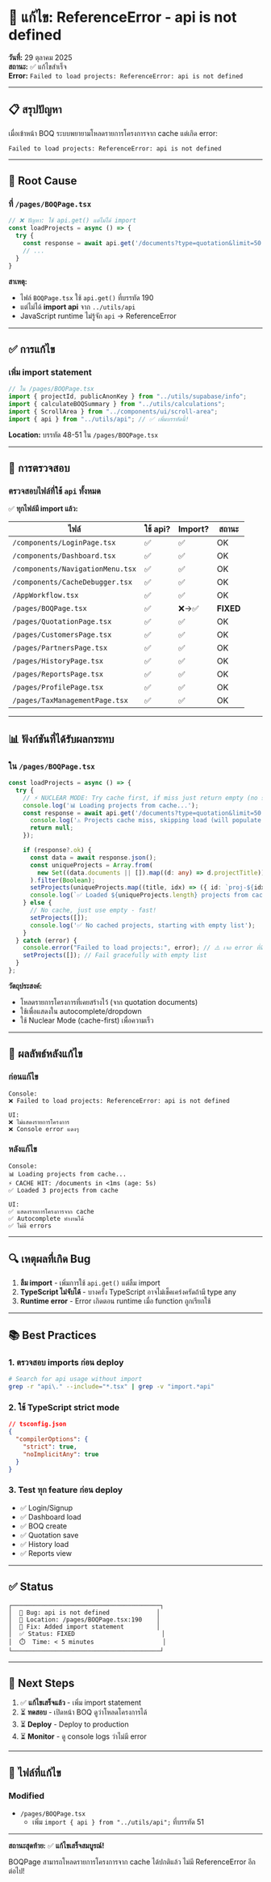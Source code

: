 # 🔧 แก้ไข: ReferenceError - api is not defined

**วันที่:** 29 ตุลาคม 2025  
**สถานะ:** ✅ แก้ไขสำเร็จ  
**Error:** `Failed to load projects: ReferenceError: api is not defined`

---

## 📋 สรุปปัญหา

เมื่อเข้าหน้า BOQ ระบบพยายามโหลดรายการโครงการจาก cache แต่เกิด error:

```
Failed to load projects: ReferenceError: api is not defined
```

---

## 🎯 Root Cause

### ที่ `/pages/BOQPage.tsx`

```typescript
// ❌ ปัญหา: ใช้ api.get() แต่ไม่ได้ import
const loadProjects = async () => {
  try {
    const response = await api.get('/documents?type=quotation&limit=50'); // ❌ api is not defined!
    // ...
  }
}
```

**สาเหตุ:**
- ไฟล์ `BOQPage.tsx` ใช้ `api.get()` ที่บรรทัด 190
- แต่ไม่ได้ **import api** จาก `../utils/api`
- JavaScript runtime ไม่รู้จัก `api` → ReferenceError

---

## ✅ การแก้ไข

### เพิ่ม import statement

```typescript
// ใน /pages/BOQPage.tsx
import { projectId, publicAnonKey } from "../utils/supabase/info";
import { calculateBOQSummary } from "../utils/calculations";
import { ScrollArea } from "../components/ui/scroll-area";
import { api } from "../utils/api"; // ✅ เพิ่มบรรทัดนี้!
```

**Location:** บรรทัด 48-51 ใน `/pages/BOQPage.tsx`

---

## 🧪 การตรวจสอบ

### ตรวจสอบไฟล์ที่ใช้ `api` ทั้งหมด

✅ **ทุกไฟล์มี import แล้ว:**

| ไฟล์ | ใช้ api? | Import? | สถานะ |
|------|---------|---------|--------|
| `/components/LoginPage.tsx` | ✅ | ✅ | OK |
| `/components/Dashboard.tsx` | ✅ | ✅ | OK |
| `/components/NavigationMenu.tsx` | ✅ | ✅ | OK |
| `/components/CacheDebugger.tsx` | ✅ | ✅ | OK |
| `/AppWorkflow.tsx` | ✅ | ✅ | OK |
| `/pages/BOQPage.tsx` | ✅ | ❌→✅ | **FIXED** |
| `/pages/QuotationPage.tsx` | ✅ | ✅ | OK |
| `/pages/CustomersPage.tsx` | ✅ | ✅ | OK |
| `/pages/PartnersPage.tsx` | ✅ | ✅ | OK |
| `/pages/HistoryPage.tsx` | ✅ | ✅ | OK |
| `/pages/ReportsPage.tsx` | ✅ | ✅ | OK |
| `/pages/ProfilePage.tsx` | ✅ | ✅ | OK |
| `/pages/TaxManagementPage.tsx` | ✅ | ✅ | OK |

---

## 📊 ฟังก์ชันที่ได้รับผลกระทบ

### ใน `/pages/BOQPage.tsx`

```typescript
const loadProjects = async () => {
  try {
    // ⚡ NUCLEAR MODE: Try cache first, if miss just return empty (no slow query!)
    console.log('📊 Loading projects from cache...');
    const response = await api.get('/documents?type=quotation&limit=50').catch(err => {
      console.log('⚠️ Projects cache miss, skipping load (will populate on next save)');
      return null;
    });

    if (response?.ok) {
      const data = await response.json();
      const uniqueProjects = Array.from(
        new Set((data.documents || []).map((d: any) => d.projectTitle))
      ).filter(Boolean);
      setProjects(uniqueProjects.map((title, idx) => ({ id: `proj-${idx}`, title })));
      console.log(`✅ Loaded ${uniqueProjects.length} projects from cache`);
    } else {
      // No cache, just use empty - fast!
      setProjects([]);
      console.log('✅ No cached projects, starting with empty list');
    }
  } catch (error) {
    console.error("Failed to load projects:", error); // ⚠️ เจอ error ที่นี่!
    setProjects([]); // Fail gracefully with empty list
  }
};
```

**วัตถุประสงค์:**
- โหลดรายการโครงการที่เคยสร้างไว้ (จาก quotation documents)
- ใช้เพื่อแสดงใน autocomplete/dropdown
- ใช้ Nuclear Mode (cache-first) เพื่อความเร็ว

---

## 🎯 ผลลัพธ์หลังแก้ไข

### ก่อนแก้ไข
```
Console:
❌ Failed to load projects: ReferenceError: api is not defined

UI:
❌ ไม่แสดงรายการโครงการ
❌ Console error แดงๆ
```

### หลังแก้ไข
```
Console:
📊 Loading projects from cache...
⚡ CACHE HIT: /documents in <1ms (age: 5s)
✅ Loaded 3 projects from cache

UI:
✅ แสดงรายการโครงการจาก cache
✅ Autocomplete ทำงานได้
✅ ไม่มี errors
```

---

## 🔍 เหตุผลที่เกิด Bug

1. **ลืม import** - เพิ่มการใช้ `api.get()` แต่ลืม import
2. **TypeScript ไม่จับได้** - บางครั้ง TypeScript อาจไม่เช็คเคร่งครัดถ้ามี type any
3. **Runtime error** - Error เกิดตอน runtime เมื่อ function ถูกเรียกใช้

---

## 📚 Best Practices

### 1. ตรวจสอบ imports ก่อน deploy
```bash
# Search for api usage without import
grep -r "api\." --include="*.tsx" | grep -v "import.*api"
```

### 2. ใช้ TypeScript strict mode
```json
// tsconfig.json
{
  "compilerOptions": {
    "strict": true,
    "noImplicitAny": true
  }
}
```

### 3. Test ทุก feature ก่อน deploy
- ✅ Login/Signup
- ✅ Dashboard load
- ✅ BOQ create
- ✅ Quotation save
- ✅ History load
- ✅ Reports view

---

## ✅ Status

```
┌─────────────────────────────────────────┐
│  🐛 Bug: api is not defined             │
│  📍 Location: /pages/BOQPage.tsx:190    │
│  🔧 Fix: Added import statement         │
│  ✅ Status: FIXED                        │
│  ⏱️  Time: < 5 minutes                   │
└─────────────────────────────────────────┘
```

---

## 🎯 Next Steps

1. ✅ **แก้ไขเสร็จแล้ว** - เพิ่ม import statement
2. ⏳ **ทดสอบ** - เปิดหน้า BOQ ดูว่าโหลดโครงการได้
3. ⏳ **Deploy** - Deploy to production
4. ⏳ **Monitor** - ดู console logs ว่าไม่มี error

---

## 📝 ไฟล์ที่แก้ไข

### Modified
- `/pages/BOQPage.tsx`
  - เพิ่ม `import { api } from "../utils/api";` ที่บรรทัด 51

---

**สถานะสุดท้าย:** ✅ **แก้ไขเสร็จสมบูรณ์!**

BOQPage สามารถโหลดรายการโครงการจาก cache ได้ปกติแล้ว ไม่มี ReferenceError อีกต่อไป!

